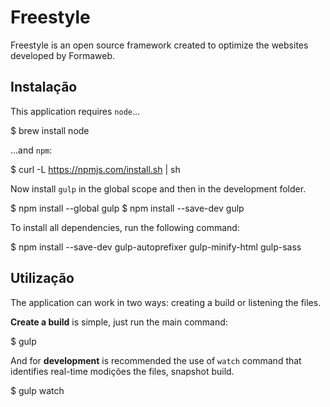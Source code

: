 # Freestyle

Freestyle is an open source framework created to optimize the websites developed by Formaweb.

## Instalação

This application requires `node`...

  $ brew install node

...and `npm`:

  $ curl -L https://npmjs.com/install.sh | sh

Now install `gulp` in the global scope and then in the development folder.

  $ npm install --global gulp
  $ npm install --save-dev gulp

To install all dependencies, run the following command:

  $ npm install --save-dev gulp-autoprefixer gulp-minify-html gulp-sass


## Utilização

The application can work in two ways: creating a build or listening the files.

**Create a build** is simple, just run the main command:

  $ gulp

And for **development** is recommended the use of `watch` command that identifies real-time modições the files, snapshot build.

  $ gulp watch